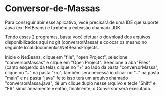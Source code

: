 # Conversor-de-Massas

Para conseguir abir esse aplicativo, você precisará de uma IDE que suporte Java (ex: NetBeans) e também a extensão chamada JDK.

Tendo esses 2 programas, basta você efetuar o download dos arquivos disponibilizados aqui no git (conversorMassa) e colocar os mesmo no seguinte local:documentos/NetBeansProjects.

Inicie o NetBeans, clique em "file", "open Project", selecione "conversorMassas" e clique em "Open Project". Selecione a aba "Files" (canto esquerdo da tela), clique no "+" ao lado da pasta "conversorMassa", clique no "+" na pasta "src", também será necessário clicar no "+" na pasta "main" e na pasta "java", feito isso terá um arquivo chamado "conversorMassa.java", dê um clique duplo nesse arquivo e tecle "Shift" e "F6" simultâneamente e então, finalmente, o Conversor será executado.
